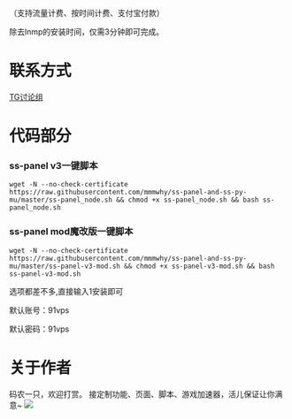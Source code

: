 （支持流量计费、按时间计费、支付宝付款）

除去lnmp的安装时间，仅需3分钟即可完成。
# 联系方式
[TG讨论组](https://t.me/feiyangss)

# 代码部分
### ss-panel v3一键脚本
```
wget -N --no-check-certificate https://raw.githubusercontent.com/mmmwhy/ss-panel-and-ss-py-mu/master/ss-panel_node.sh && chmod +x ss-panel_node.sh && bash ss-panel_node.sh
```
### ss-panel mod魔改版一键脚本
```
wget -N --no-check-certificate https://raw.githubusercontent.com/mmmwhy/ss-panel-and-ss-py-mu/master/ss-panel-v3-mod.sh && chmod +x ss-panel-v3-mod.sh && bash ss-panel-v3-mod.sh
```
选项都差不多,直接输入1安装即可

默认账号：91vps

默认密码：91vps

# 关于作者
码农一只，欢迎打赏。
接定制功能、页面、脚本、游戏加速器，活儿保证让你满意~
![](http://cdn.mmmxcc.cn/59ae59a7e12bf.jpg)
